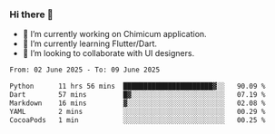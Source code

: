 ### Hi there 👋

<!--
**devcat37/devcat37** is a ✨ _special_ ✨ repository because its `README.md` (this file) appears on your GitHub profile.-->


- 🔭 I’m currently working on Chimicum application.
- 🌱 I’m currently learning Flutter/Dart.
- 👯 I’m looking to collaborate with UI designers.
<!-- - 🤔 I’m looking for help with ... -->

<!--START_SECTION:waka-->

```txt
From: 02 June 2025 - To: 09 June 2025

Python      11 hrs 56 mins  ██████████████████████▓░░   90.09 %
Dart        57 mins         █▓░░░░░░░░░░░░░░░░░░░░░░░   07.19 %
Markdown    16 mins         ▓░░░░░░░░░░░░░░░░░░░░░░░░   02.08 %
YAML        2 mins          ░░░░░░░░░░░░░░░░░░░░░░░░░   00.29 %
CocoaPods   1 min           ░░░░░░░░░░░░░░░░░░░░░░░░░   00.25 %
```

<!--END_SECTION:waka-->
